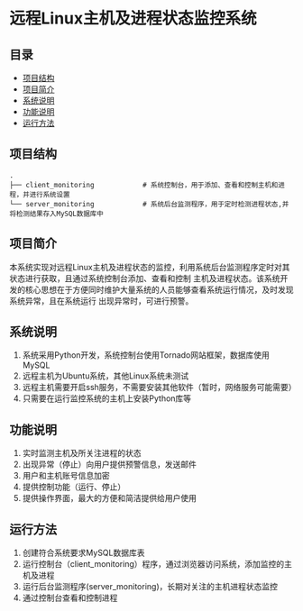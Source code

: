 # 远程Linux主机及进程状态监控系统


## 目录

- [项目结构](#项目结构)
- [项目简介](#项目简介)
- [系统说明](#系统说明)
- [功能说明](#功能说明)
- [运行方法](#运行方法)

## 项目结构

```text
.
├── client_monitoring            # 系统控制台，用于添加、查看和控制主机和进程，并进行系统设置
└── server_monitoring            # 系统后台监测程序，用于定时检测进程状态,并将检测结果存入MySQL数据库中
```


## 项目简介
本系统实现对远程Linux主机及进程状态的监控，利用系统后台监测程序定时对其状态进行获取，且通过系统控制台添加、查看和控制
主机及进程状态。该系统开发的核心思想在于方便同时维护大量系统的人员能够查看系统运行情况，及时发现系统异常，且在系统运行
出现异常时，可进行预警。


## 系统说明
1. 系统采用Python开发，系统控制台使用Tornado网站框架，数据库使用MySQL
2. 远程主机为Ubuntu系统，其他Linux系统未测试
3. 远程主机需要开启ssh服务，不需要安装其他软件（暂时，网络服务可能需要）
4. 只需要在运行监控系统的主机上安装Python库等


## 功能说明
1. 实时监测主机及所关注进程的状态
2. 出现异常（停止）向用户提供预警信息，发送邮件
3. 用户和主机账号信息加密
4. 提供控制功能（运行、停止）
5. 提供操作界面，最大的方便和简洁提供给用户使用

## 运行方法

1. 创建符合系统要求MySQL数据库表
2. 运行控制台（client_monitoring）程序，通过浏览器访问系统，添加监控的主机及进程
3. 运行后台监测程序(server_monitoring)，长期对关注的主机进程状态监控
4. 通过控制台查看和控制进程
